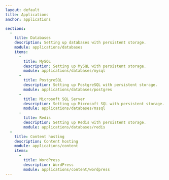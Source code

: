 ```yaml
---
layout: default
title: Applications
anchor: applications

sections:
  -
    title: Databases
    description: Setting up databases with persistent storage.
    module: applications/databases
    items:
      -
        title: MySQL
        description: Setting up MySQL with persistent storage.
        module: applications/databases/mysql
      -
        title: PostgreSQL
        description: Setting up PostgreSQL with persistent storage.
        module: applications/databases/postgres
      -
        title: Microsoft SQL Server
        description: Setting up Microsoft SQL with persistent storage.
        module: applications/databases/mssql
      -
        title: Redis
        description: Setting up Redis with persistent storage.
        module: applications/databases/redis
  -
    title: Content hosting
    description: Content hosting
    module: applications/content
    items:
      -
        title: WordPress
        description: WordPress
        module: applications/content/wordpress
---
```


